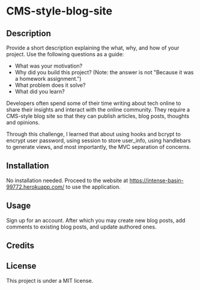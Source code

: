 # CMS-style-blog-site

## Description

Provide a short description explaining the what, why, and how of your project. Use the following questions as a guide:

- What was your motivation?
- Why did you build this project? (Note: the answer is not "Because it was a homework assignment.")
- What problem does it solve?
- What did you learn?


Developers often spend some of their time writing about tech online to share their insights and interact with the online community. They require a CMS-style blog site so that they can publish articles, blog posts, thoughts and opinions. 

Through this challenge, I learned that about using hooks and bcrypt to encrypt user password, using session to store user_info, using handlebars to generate views, and most importantly, the MVC separation of concerns. 


## Installation

No installation needed. Proceed to the website at https://intense-basin-99772.herokuapp.com/ to use the application. 

## Usage

Sign up for an account. After which you may create new blog posts, add comments to existing blog posts, and update authored ones. 


## Credits



## License

This project is under a MIT license. 
